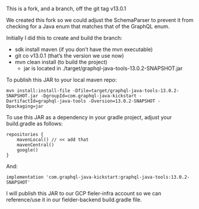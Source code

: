 This is a fork, and a branch, off the git tag v13.0.1

We created this fork so we could adjust the SchemaParser to prevent it from checking for a Java enum that matches that of the GraphQL enum.

Initially I did this to create and build the branch:
- sdk install maven (if you don’t have the mvn executable)
- git co v13.0.1 (that’s the version we use now)
- mvn clean install (to build the project)
  - jar is located in ./target/graphql-java-tools-13.0.2-SNAPSHOT.jar

To publish this JAR to your local maven repo:

```
mvn install:install-file -Dfile=target/graphql-java-tools-13.0.2-SNAPSHOT.jar -DgroupId=com.graphql-java-kickstart -DartifactId=graphql-java-tools -Dversion=13.0.2-SNAPSHOT -Dpackaging=jar
```

To use this JAR as a dependency in your gradle project, adjust your build.gradle as follows:

```
repositories {
    mavenLocal() // << add that
    mavenCentral()
    google()
}
```

And:

```
implementation 'com.graphql-java-kickstart:graphql-java-tools:13.0.2-SNAPSHOT'
```
 
I will publish this JAR to our GCP fieler-infra account so we can reference/use it in our fielder-backend build.gradle file.

